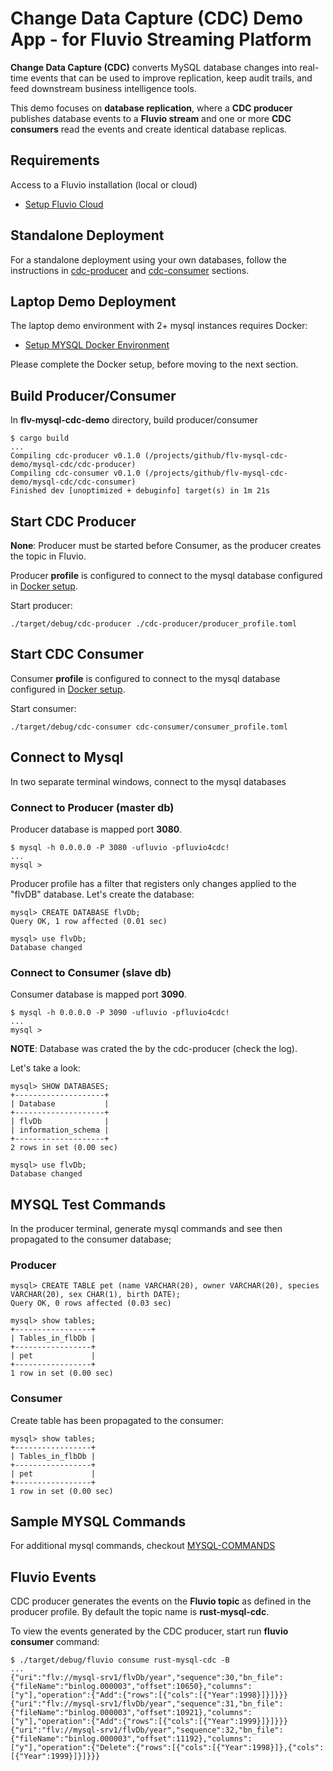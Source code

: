 # Change Data Capture (CDC) Demo App - for Fluvio Streaming Platform

**Change Data Capture (CDC)** converts MySQL database changes into real-time events
that can be used to improve replication, keep audit trails, and feed downstream
business intelligence tools.

This demo focuses on **database replication**, where a **CDC producer** publishes
database events to a **Fluvio stream** and one or more **CDC consumers** read the events
and create identical database replicas.

## Requirements

Access to a Fluvio installation (local or cloud)

* [Setup Fluvio Cloud](https://app.fluvio.io/login)


## Standalone Deployment

For a standalone deployment using your own databases, follow the instructions in
[cdc-producer](./cdc-producer/README.MD) and [cdc-consumer](./cdc-consumer/README.MD) sections.

## Laptop Demo Deployment

The laptop demo environment with 2+ mysql instances requires Docker:

* [Setup MYSQL Docker Environment](./docker/README.MD)

Please complete the Docker setup, before moving to the next section.


## Build Producer/Consumer

In **flv-mysql-cdc-demo** directory, build producer/consumer

```
$ cargo build
...
Compiling cdc-producer v0.1.0 (/projects/github/flv-mysql-cdc-demo/mysql-cdc/cdc-producer)
Compiling cdc-consumer v0.1.0 (/projects/github/flv-mysql-cdc-demo/mysql-cdc/cdc-consumer)
Finished dev [unoptimized + debuginfo] target(s) in 1m 21s
```

## Start CDC Producer

**None**: Producer must be started before Consumer, as the producer creates the topic in Fluvio.

Producer **profile** is configured to connect to the mysql database configured in [Docker setup](./docker/README.MD).

Start producer:

```
./target/debug/cdc-producer ./cdc-producer/producer_profile.toml
```

## Start CDC Consumer

Consumer **profile** is configured to connect to the mysql database configured in [Docker setup](./docker/README.MD). 

Start consumer:

```
./target/debug/cdc-consumer cdc-consumer/consumer_profile.toml 
```

## Connect to Mysql

In two separate terminal windows, connect to the mysql databases

### Connect to Producer (master db)

Producer database is mapped port **3080**.

```
$ mysql -h 0.0.0.0 -P 3080 -ufluvio -pfluvio4cdc!
...
mysql >
```

Producer profile has a filter that registers only changes applied to the "flvDB" database. Let's create the database:

```
mysql> CREATE DATABASE flvDb;
Query OK, 1 row affected (0.01 sec)

mysql> use flvDb;
Database changed
```

### Connect to Consumer (slave db)

Consumer database is mapped port **3090**.

```
$ mysql -h 0.0.0.0 -P 3090 -ufluvio -pfluvio4cdc!
...
mysql >
```

**NOTE**: Database was crated the by the cdc-producer (check the log).

Let's take a look:
```
mysql> SHOW DATABASES;
+--------------------+
| Database           |
+--------------------+
| flvDb              |
| information_schema |
+--------------------+
2 rows in set (0.00 sec)

mysql> use flvDb;
Database changed
```

## MYSQL Test Commands

In the producer terminal, generate mysql commands and see then propagated to the consumer database;

### Producer

```
mysql> CREATE TABLE pet (name VARCHAR(20), owner VARCHAR(20), species VARCHAR(20), sex CHAR(1), birth DATE);
Query OK, 0 rows affected (0.03 sec)

mysql> show tables;
+-----------------+
| Tables_in_flbDb |
+-----------------+
| pet             |
+-----------------+
1 row in set (0.00 sec)
```

### Consumer

Create table has been propagated to the consumer:

```
mysql> show tables;
+-----------------+
| Tables_in_flbDb |
+-----------------+
| pet             |
+-----------------+
1 row in set (0.00 sec)
```

## Sample MYSQL Commands

For additional mysql commands, checkout [MYSQL-COMMANDS](./MYSQL-COMMANDS.MD)


## Fluvio Events

CDC producer generates the events on the **Fluvio topic** as defined in the producer profile. By default the topic name is **rust-mysql-cdc**. 

To view the events generated by the CDC producer, start run **fluvio consumer** command:

```
$ ./target/debug/fluvio consume rust-mysql-cdc -B
...
{"uri":"flv://mysql-srv1/flvDb/year","sequence":30,"bn_file":{"fileName":"binlog.000003","offset":10650},"columns":["y"],"operation":{"Add":{"rows":[{"cols":[{"Year":1998}]}]}}}
{"uri":"flv://mysql-srv1/flvDb/year","sequence":31,"bn_file":{"fileName":"binlog.000003","offset":10921},"columns":["y"],"operation":{"Add":{"rows":[{"cols":[{"Year":1999}]}]}}}
{"uri":"flv://mysql-srv1/flvDb/year","sequence":32,"bn_file":{"fileName":"binlog.000003","offset":11192},"columns":["y"],"operation":{"Delete":{"rows":[{"cols":[{"Year":1998}]},{"cols":[{"Year":1999}]}]}}}
```
